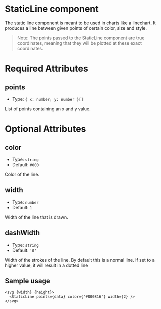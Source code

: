 # StaticLine component

The static line component is meant to be used in charts like a linechart. It produces a line between given points of certain color, size and style.

> Note: The points passed to the StaticLine component are true coordinates, meaning that they will be plotted at these exact coordinates.

# Required Attributes

## points

- Type: `{ x: number; y: number }[]`

List of points containing an x and y value.

# Optional Attributes

## color

- Type: `string`
- Default: `#000`

Color of the line.

## width

- Type: `number`
- Default: `1`

Width of the line that is drawn.

## dashWidth

- Type: `string`
- Default: `'0'`

Width of the strokes of the line. By default this is a normal line. If set to a higher value, it will result in a dotted line

## Sample usage

```svelte
<svg {width} {height}>
  <StaticLine points={data} color={'#800816'} width={2} />
</svg>
```
